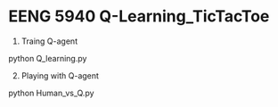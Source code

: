 # EENG 5940 Q-Learning_TicTacToe


1. Traing Q-agent

python Q_learning.py
  
  
2. Playing with Q-agent

python Human_vs_Q.py
